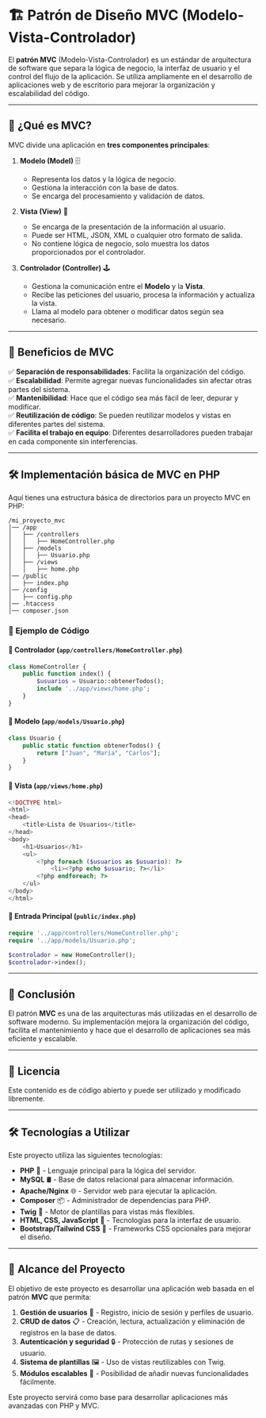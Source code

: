 # 🏗️ Patrón de Diseño MVC (Modelo-Vista-Controlador)  

El **patrón MVC** (Modelo-Vista-Controlador) es un estándar de arquitectura de software que separa la lógica de negocio, la interfaz de usuario y el control del flujo de la aplicación. Se utiliza ampliamente en el desarrollo de aplicaciones web y de escritorio para mejorar la organización y escalabilidad del código.  

---

## 📌 ¿Qué es MVC?  

MVC divide una aplicación en **tres componentes principales**:  

1. **Modelo (Model)** 🗄️  
   - Representa los datos y la lógica de negocio.  
   - Gestiona la interacción con la base de datos.  
   - Se encarga del procesamiento y validación de datos.  

2. **Vista (View)** 🎨  
   - Se encarga de la presentación de la información al usuario.  
   - Puede ser HTML, JSON, XML o cualquier otro formato de salida.  
   - No contiene lógica de negocio, solo muestra los datos proporcionados por el controlador.  

3. **Controlador (Controller)** 🕹️  
   - Gestiona la comunicación entre el **Modelo** y la **Vista**.  
   - Recibe las peticiones del usuario, procesa la información y actualiza la vista.  
   - Llama al modelo para obtener o modificar datos según sea necesario.  

---

## 🎯 Beneficios de MVC  

✅ **Separación de responsabilidades**: Facilita la organización del código.  
✅ **Escalabilidad**: Permite agregar nuevas funcionalidades sin afectar otras partes del sistema.  
✅ **Mantenibilidad**: Hace que el código sea más fácil de leer, depurar y modificar.  
✅ **Reutilización de código**: Se pueden reutilizar modelos y vistas en diferentes partes del sistema.  
✅ **Facilita el trabajo en equipo**: Diferentes desarrolladores pueden trabajar en cada componente sin interferencias.  

---

## 🛠️ Implementación básica de MVC en PHP  

Aquí tienes una estructura básica de directorios para un proyecto MVC en PHP:  

```
/mi_proyecto_mvc  
│── /app  
│   ├── /controllers  
│   │   ├── HomeController.php  
│   ├── /models  
│   │   ├── Usuario.php  
│   ├── /views  
│   │   ├── home.php  
│── /public  
│   ├── index.php  
│── /config  
│   ├── config.php  
│── .htaccess  
│── composer.json  
```

### 📌 Ejemplo de Código  

#### 📂 Controlador (`app/controllers/HomeController.php`)  
```php
class HomeController {
    public function index() {
        $usuarios = Usuario::obtenerTodos();
        include '../app/views/home.php';
    }
}
```

#### 📂 Modelo (`app/models/Usuario.php`)  
```php
class Usuario {
    public static function obtenerTodos() {
        return ["Juan", "María", "Carlos"];
    }
}
```

#### 📂 Vista (`app/views/home.php`)  
```php
<!DOCTYPE html>
<html>
<head>
    <title>Lista de Usuarios</title>
</head>
<body>
    <h1>Usuarios</h1>
    <ul>
        <?php foreach ($usuarios as $usuario): ?>
            <li><?php echo $usuario; ?></li>
        <?php endforeach; ?>
    </ul>
</body>
</html>
```

#### 📂 Entrada Principal (`public/index.php`)  
```php
require '../app/controllers/HomeController.php';
require '../app/models/Usuario.php';

$controlador = new HomeController();
$controlador->index();
```

---

## 🚀 Conclusión  

El patrón **MVC** es una de las arquitecturas más utilizadas en el desarrollo de software moderno. Su implementación mejora la organización del código, facilita el mantenimiento y hace que el desarrollo de aplicaciones sea más eficiente y escalable.  

---

## 📜 Licencia  

Este contenido es de código abierto y puede ser utilizado y modificado libremente.  


---

## 🛠️ Tecnologías a Utilizar  

Este proyecto utiliza las siguientes tecnologías:  

- **PHP** 🐘 - Lenguaje principal para la lógica del servidor.  
- **MySQL** 🛢️ - Base de datos relacional para almacenar información.  
- **Apache/Nginx** 🌐 - Servidor web para ejecutar la aplicación.  
- **Composer** 📦 - Administrador de dependencias para PHP.  
- **Twig** 🍃 - Motor de plantillas para vistas más flexibles.  
- **HTML, CSS, JavaScript** 🎨 - Tecnologías para la interfaz de usuario.  
- **Bootstrap/Tailwind CSS** 🎨 - Frameworks CSS opcionales para mejorar el diseño.  

---

## 🎯 Alcance del Proyecto  

El objetivo de este proyecto es desarrollar una aplicación web basada en el patrón **MVC** que permita:  

1. **Gestión de usuarios** 👤 - Registro, inicio de sesión y perfiles de usuario.  
2. **CRUD de datos** 📋 - Creación, lectura, actualización y eliminación de registros en la base de datos.  
3. **Autenticación y seguridad** 🔒 - Protección de rutas y sesiones de usuario.  
4. **Sistema de plantillas** 🖼️ - Uso de vistas reutilizables con Twig.  
5. **Módulos escalables** 🚀 - Posibilidad de añadir nuevas funcionalidades fácilmente.  

Este proyecto servirá como base para desarrollar aplicaciones más avanzadas con PHP y MVC.  
